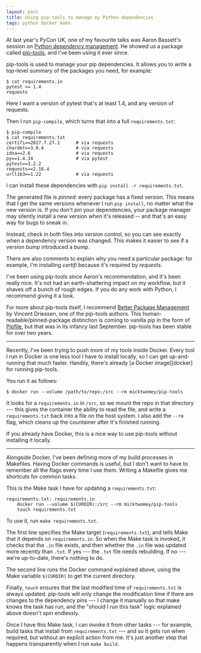 ```yaml
---
layout: post
title: Using pip-tools to manage my Python dependencies
tags: python docker make
---
```


At last year's PyCon UK, one of my favourite talks was Aaron Bassett's session on [Python dependency management][bassett].
He showed us a package called [pip-tools][pip-tools], and I've been using it ever since.

pip-tools is used to manage your pip dependencies.
It allows you to write a top-level summary of the packages you need, for example:

```console
$ cat requirements.in
pytest >= 1.4
requests
```

Here I want a version of pytest that's at least 1.4, and any version of requests.

Then I run `pip-compile`, which turns that into a full `requirements.txt`:

```console
$ pip-compile
$ cat requirements.txt
certifi==2017.7.27.1      # via requests
chardet==3.0.4            # via requests
idna==2.6                 # via requests
py==1.4.34                # via pytest
pytest==3.2.2
requests==2.18.4
urllib3==1.22             # via requests
```

I can install these dependencies with `pip install -r requirements.txt`.

The generated file is *pinned*: every package has a fixed version.
This means that I get the same versions whenever I run `pip install`, no matter what the new version is.
If you don't pin your dependencies, your package manager may silently install a new version when it's released -- and that's an easy way for bugs to sneak in.

Instead, check in both files into version control, so you can see exactly when a dependency version was changed.
This makes it easier to see if a version bump introduced a bump.

There are also comments to explain why you need a particular package: for example, I'm installing *certifi* because it's required by *requests*.

I've been using pip-tools since Aaron's recommendation, and it's been really nice.
It's not had an earth-shattering impact on my workflow, but it shaves off a bunch of rough edges.
If you do any work with Python, I recommend giving it a look.

For more about pip-tools itself, I recommend [Better Package Management][pkgmgmt] by Vincent Driessen, one of the pip-tools authors.
This human-readable/pinned-package distinction is coming to vanilla pip in the form of [Pipfile][pipfile], but that was in its infancy last September.
pip-tools has been stable for over two years.

---

Recently, I've been trying to push more of my tools inside Docker.
Every tool I run in Docker is one less tool I have to install locally, so I can get up-and-running that much faster.
Handily, there's already [a Docker image][docker] for running pip-tools.

You run it as follows:

```console
$ docker run --volume /path/to/repo:/src --rm micktwomey/pip-tools
```

It looks for a `requirements.in` in `/src`, so we mount the repo in that directory --- this gives the container the ability to read the file, and write a `requirements.txt` back into a file on the host system.
I also add the `--rm` flag, which cleans up the countainer after it's finished running.

If you already have Docker, this is a nice way to use pip-tools without installing it locally.

---

Alongside Docker, I've been defining more of my build processes in Makefiles.
Having Docker commands is useful, but I don't want to have to remember all the flags every time I use them.
Writing a Makefile gives me shortcuts for common tasks.

This is the Make task I have for updating a `requirements.txt`:

```make
requirements.txt: requirements.in
	docker run --volume $(CURDIR):/src --rm micktwomey/pip-tools
	touch requirements.txt
```

To use it, run `make requirements.txt`.

The first line specifies the Make target (`requirements.txt`), and tells Make that it depends on `requirements.in`.
So when the Make task is invoked, it checks that the `.in` file exists, and then whether the `.in` file was updated more recently than `.txt`.
If yes --- the `.txt` file needs rebuilding.
If no --- we're up-to-date, there's nothing to do.

The second line runs the Docker command explained above, using the Make variable `$(CURDIR)` to get the current directory.

Finally, `touch` ensures that the last modified time of `requirements.txt` is always updated.
pip-tools will only change the modification time if there are changes to the dependency pins --- I change it manually so that make knows the task has run, and the "should I run this task" logic explained above doesn't spin endlessly.

Once I have this Make task, I can invoke it from other tasks --- for example, build tasks that install from `requirements.txt` --- and so it gets run when required, but without an explicit action from me.
It's just another step that happens transparently when I run `make build`.

[bassett]: http://2016.pyconuk.org/talks/avoiding-the-left-pad-problem-how-to-secure-your-pip-install-process/
[pip-tools]: https://pypi.org/project/pip-tools/
[pkgmgmt]: http://nvie.com/posts/better-package-management/
[pipfile]: https://github.com/pypa/pipfile

